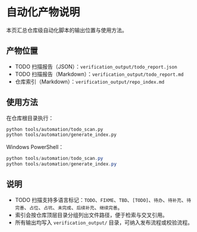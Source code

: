 # 自动化产物说明

本页汇总仓库级自动化脚本的输出位置与使用方法。

## 产物位置

- TODO 扫描报告（JSON）：`verification_output/todo_report.json`
- TODO 扫描报告（Markdown）：`verification_output/todo_report.md`
- 仓库索引（Markdown）：`verification_output/repo_index.md`

## 使用方法

在仓库根目录执行：

```bash
python tools/automation/todo_scan.py
python tools/automation/generate_index.py
```

Windows PowerShell：

```powershell
python tools/automation/todo_scan.py
python tools/automation/generate_index.py
```

## 说明

- TODO 扫描支持多语言标记：`TODO`、`FIXME`、`TBD`、`[TODO]`、`待办`、`待补充`、`待完善`、`占位`、`占坑`、`未完成`、`后续补充`、`继续完善`。
- 索引会按仓库顶层目录分组列出文件路径，便于检索与交叉引用。
- 所有输出均写入 `verification_output/` 目录，可纳入发布流程或校验流程。
